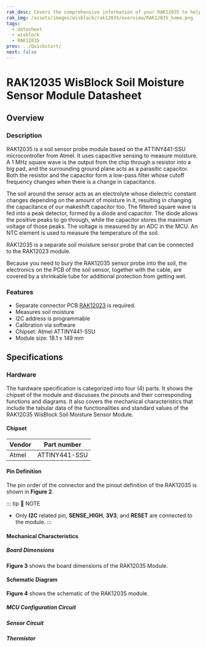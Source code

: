 ```yaml
---
rak_desc: Covers the comprehensive information of your RAK12035 to help you use it. This information includes technical specifications, characteristics, and requirements, and it also discusses the device components.
rak_img: /assets/images/wisblock/rak12035/overview/RAK12035_home.png
tags:
  - datasheet
  - wisblock
  - RAK12035
prev: ../Quickstart/
next: false
---
```


# RAK12035 WisBlock Soil Moisture Sensor Module Datasheet

## Overview

<rk-img
  src="/assets/images/wisblock/rak12035/datasheet/RAK12035.png"
  width="60%"
  caption="RAK12035 WisBlock Soil Moisture Sensor Probe"
/>

### Description

RAK12035 is a soil sensor probe module based on the ATTINY441-SSU microcontroller from Atmel. It uses capacitive sensing to measure moisture. A 1&nbsp;MHz square wave is the output from the chip through a resistor into a big pad, and the surrounding ground plane acts as a parasitic capacitor. Both the resistor and the capacitor form a low-pass filter whose cutoff frequency changes when there is a change in capacitance. 

The soil around the sensor acts as an electrolyte whose dielectric constant changes depending on the amount of moisture in it, resulting in changing the capacitance of our makeshift capacitor too. The filtered square wave is fed into a peak detector, formed by a diode and capacitor. The diode allows the positive peaks to go through, while the capacitor stores the maximum voltage of those peaks. The voltage is measured by an ADC in the MCU. An NTC element is used to measure the temperature of the soil.

RAK12035 is a separate soil moisture sensor probe that can be connected to the RAK12023 module.

Because you need to bury the RAK12035 sensor probe into the soil, the electronics on the PCB of the soil sensor, together with the cable, are covered by a shrinkable tube for additional protection from getting wet.

### Features

- Separate connector PCB [RAK12023](/Product-Categories/WisBlock/RAK12023/Overview/) is required.
- Measures soil moisture
- I2C address is programmable
- Calibration via software
- Chipset: Atmel ATTINY441-SSU
- Module size: 18.1 x 149&nbsp;mm

## Specifications

### Hardware

The hardware specification is categorized into four (4) parts. It shows the chipset of the module and discusses the pinouts and their corresponding functions and diagrams. It also covers the mechanical characteristics that include the tabular data of the functionalities and standard values of the RAK12035 WisBlock Soil Moisture Sensor Module.

####  Chipset

| Vendor | Part number   |
| ------ | ------------- |
| Atmel  | ATTINY441-SSU |


#### Pin Definition

The pin order of the connector and the pinout definition of the RAK12035 is shown in **Figure 2**. 

<rk-img
  src="/assets/images/wisblock/rak12035/datasheet/rak12035-pinout.png"
  width="40%"
  caption="RAK12035 Pinout Schematic"
/>

::: tip 📝 NOTE
- Only **I2C** related pin, **SENSE_HIGH**, **3V3**, and **RESET** are connected to the module.
:::  

#### Mechanical Characteristics

##### Board Dimensions

**Figure 3** shows the board dimensions of the RAK12035 Module.

<rk-img
  src="/assets/images/wisblock/rak12035/datasheet/board-dimensions.png"
  width="35%"
  caption="RAK12035 Board Dimensions"
/>


#### Schematic Diagram

**Figure 4** shows the schematic of the RAK12035 module.

<rk-img
  src="/assets/images/wisblock/rak12035/datasheet/rak12035-schematic.png"
  width="100%"
  caption="RAK12035 WisBlock Module Schematics"
/>

##### MCU Configuration Circuit

<rk-img
  src="/assets/images/wisblock/rak12035/datasheet/mcu-config.png"
  width="70%"
  caption="MCU Configuration Circuit"
/>

##### Sensor Circuit

<rk-img
  src="/assets/images/wisblock/rak12035/datasheet/sensor-circuit.png"
  width="40%"
  caption="Sensor Circuit"
/>

##### Thermistor

<rk-img
  src="/assets/images/wisblock/rak12035/datasheet/thermistor.png"
  width="20%"
  caption="Thermistor"
/>